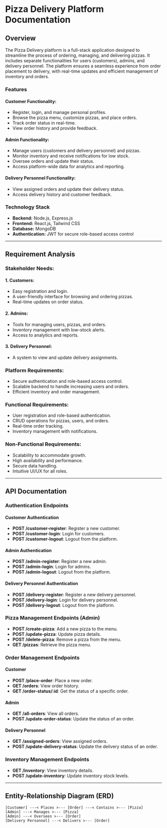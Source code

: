 # Pizza Delivery Platform Documentation

## Overview
The Pizza Delivery platform is a full-stack application designed to streamline the process of ordering, managing, and delivering pizzas. It includes separate functionalities for users (customers), admins, and delivery personnel. The platform ensures a seamless experience from order placement to delivery, with real-time updates and efficient management of inventory and orders.

### Features
#### Customer Functionality:
- Register, login, and manage personal profiles.
- Browse the pizza menu, customize pizzas, and place orders.
- Track order status in real-time.
- View order history and provide feedback.

#### Admin Functionality:
- Manage users (customers and delivery personnel) and pizzas.
- Monitor inventory and receive notifications for low stock.
- Oversee orders and update their status.
- Access platform-wide data for analytics and reporting.

#### Delivery Personnel Functionality:
- View assigned orders and update their delivery status.
- Access delivery history and customer feedback.

### Technology Stack
- **Backend:** Node.js, Express.js
- **Frontend:** React.js, Tailwind CSS
- **Database:** MongoDB
- **Authentication:** JWT for secure role-based access control

---

## Requirement Analysis

### Stakeholder Needs:
#### 1. Customers:
- Easy registration and login.
- A user-friendly interface for browsing and ordering pizzas.
- Real-time updates on order status.

#### 2. Admins:
- Tools for managing users, pizzas, and orders.
- Inventory management with low-stock alerts.
- Access to analytics and reports.

#### 3. Delivery Personnel:
- A system to view and update delivery assignments.

### Platform Requirements:
- Secure authentication and role-based access control.
- Scalable backend to handle increasing users and orders.
- Efficient inventory and order management.

### Functional Requirements:
- User registration and role-based authentication.
- CRUD operations for pizzas, users, and orders.
- Real-time order tracking.
- Inventory management with notifications.

### Non-Functional Requirements:
- Scalability to accommodate growth.
- High availability and performance.
- Secure data handling.
- Intuitive UI/UX for all roles.

---

## API Documentation

### Authentication Endpoints
#### Customer Authentication
- **POST /customer-register**: Register a new customer.
- **POST /customer-login**: Login for customers.
- **POST /customer-logout**: Logout from the platform.

#### Admin Authentication
- **POST /admin-register**: Register a new admin.
- **POST /admin-login**: Login for admins.
- **POST /admin-logout**: Logout from the platform.

#### Delivery Personnel Authentication
- **POST /delivery-register**: Register a new delivery personnel.
- **POST /delivery-login**: Login for delivery personnel.
- **POST /delivery-logout**: Logout from the platform.

### Pizza Management Endpoints (Admin)
- **POST /create-pizza**: Add a new pizza to the menu.
- **POST /update-pizza**: Update pizza details.
- **POST /delete-pizza**: Remove a pizza from the menu.
- **GET /pizzas**: Retrieve the pizza menu.

### Order Management Endpoints
#### Customer
- **POST /place-order**: Place a new order.
- **GET /orders**: View order history.
- **GET /order-status/:id**: Get the status of a specific order.

#### Admin
- **GET /all-orders**: View all orders.
- **POST /update-order-status**: Update the status of an order.

#### Delivery Personnel
- **GET /assigned-orders**: View assigned orders.
- **POST /update-delivery-status**: Update the delivery status of an order.

### Inventory Management Endpoints
- **GET /inventory**: View inventory details.
- **POST /update-inventory**: Update inventory stock levels.

---

## Entity-Relationship Diagram (ERD)
```plaintext
[Customer] ---< Places >--- [Order] ---< Contains >--- [Pizza]
[Admin] ---< Manages >--- [Pizza]
[Admin] ---< Oversees >--- [Order]
[Delivery Personnel] ---< Delivers >--- [Order] 
